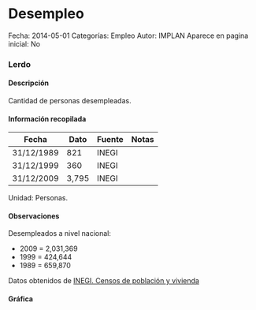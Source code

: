 Desempleo
=====

Fecha: 2014-05-01
Categorías: Empleo
Autor: IMPLAN
Aparece en pagina inicial: No

### Lerdo

#### Descripción

Cantidad de personas desempleadas.

<!-- break -->

#### Información recopilada

<table class="table table-hover table-bordered matriz">
  <thead>
    <tr><th>Fecha</th><th>Dato</th><th>Fuente</th><th>Notas</th></tr>
  </thead>
  <tbody>
    <tr><td class="centrado">31/12/1989</td><td class="derecha">821</td><td>INEGI</td><td></td></tr>
    <tr><td class="centrado">31/12/1999</td><td class="derecha">360</td><td>INEGI</td><td></td></tr>
    <tr><td class="centrado">31/12/2009</td><td class="derecha">3,795</td><td>INEGI</td><td></td></tr>
  </tbody>
</table>

Unidad: Personas.

#### Observaciones

Desempleados a nivel nacional:

- 2009 = 2,031,369
- 1999 = 424,644
- 1989 = 659,870


Datos obtenidos de [INEGI. Censos de población y vivienda](http://www.inegi.org.mx/sistemas/consulta_resultados/iter2010.aspx?c=27329&s=est)

#### Gráfica

<div id="Morriskpqbqmur" class="grafica"></div>
  <script>
  new Morris.Line({
    element: 'Morriskpqbqmur',
    data: [
      { fecha: '1989-12-31', dato: 821 },
      { fecha: '1999-12-31', dato: 360 },
      { fecha: '2009-12-31', dato: 3795 }
    ],
    xkey: 'fecha',
    ykeys: ['dato'],
    labels: ['Dato'],
    lineColors: ['#FF5B02'],
    xLabelFormat: function(d) {
      return d.getDate()+'/'+(d.getMonth()+1)+'/'+d.getFullYear();
    },
    dateFormat: function (ts) {
      var d = new Date(ts);
      return d.getDate() + '/' + (d.getMonth() + 1) + '/' + d.getFullYear();
    }
  });
  </script>
